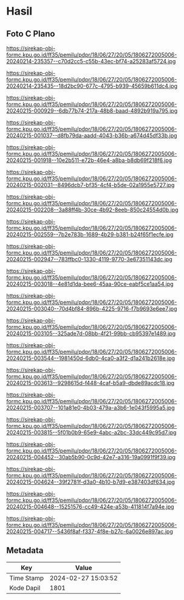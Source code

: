 # Hasil

## Foto C Plano

https://sirekap-obj-formc.kpu.go.id/ff35/pemilu/pdpr/18/06/27/20/05/1806272005006-20240214-235357--c70d2cc5-c55b-43ec-bf74-a25283af5724.jpg

https://sirekap-obj-formc.kpu.go.id/ff35/pemilu/pdpr/18/06/27/20/05/1806272005006-20240214-235435--18d2bc90-677c-4795-b939-45659b611dc4.jpg

https://sirekap-obj-formc.kpu.go.id/ff35/pemilu/pdpr/18/06/27/20/05/1806272005006-20240215-000929--6db77b74-217a-48b8-baad-4892b919a795.jpg

https://sirekap-obj-formc.kpu.go.id/ff35/pemilu/pdpr/18/06/27/20/05/1806272005006-20240215-001037--d8fb79da-aadd-4043-b36b-a674d45df33b.jpg

https://sirekap-obj-formc.kpu.go.id/ff35/pemilu/pdpr/18/06/27/20/05/1806272005006-20240215-001918--10e2b511-e72b-46e4-a8ba-b8db69f218f6.jpg

https://sirekap-obj-formc.kpu.go.id/ff35/pemilu/pdpr/18/06/27/20/05/1806272005006-20240215-002031--8496dcb7-bf35-4cf4-b5de-02a1955e5727.jpg

https://sirekap-obj-formc.kpu.go.id/ff35/pemilu/pdpr/18/06/27/20/05/1806272005006-20240215-002208--3a88ff4b-30ce-4b92-8eeb-850c24554d0b.jpg

https://sirekap-obj-formc.kpu.go.id/ff35/pemilu/pdpr/18/06/27/20/05/1806272005006-20240215-002559--7b2e783b-1689-4b29-b381-b24f65f1ecfe.jpg

https://sirekap-obj-formc.kpu.go.id/ff35/pemilu/pdpr/18/06/27/20/05/1806272005006-20240215-002947--783ffbc0-1330-4119-9770-3e67351143dc.jpg

https://sirekap-obj-formc.kpu.go.id/ff35/pemilu/pdpr/18/06/27/20/05/1806272005006-20240215-003018--4e81d1da-bee6-45aa-90ce-eabf5ce1aa54.jpg

https://sirekap-obj-formc.kpu.go.id/ff35/pemilu/pdpr/18/06/27/20/05/1806272005006-20240215-003040--70d4bf84-896b-4225-9716-f7b9693e6ee7.jpg

https://sirekap-obj-formc.kpu.go.id/ff35/pemilu/pdpr/18/06/27/20/05/1806272005006-20240215-003105--325ade7d-08bb-4f21-99bb-cb95397e1489.jpg

https://sirekap-obj-formc.kpu.go.id/ff35/pemilu/pdpr/18/06/27/20/05/1806272005006-20240215-003544--1981450d-6db0-4ca0-a3f2-d1a241b2618e.jpg

https://sirekap-obj-formc.kpu.go.id/ff35/pemilu/pdpr/18/06/27/20/05/1806272005006-20240215-003613--9298615d-f448-4caf-b5a9-dbde89acdc18.jpg

https://sirekap-obj-formc.kpu.go.id/ff35/pemilu/pdpr/18/06/27/20/05/1806272005006-20240215-003707--101a81e0-4b03-479a-a3b6-1e043f5995a5.jpg

https://sirekap-obj-formc.kpu.go.id/ff35/pemilu/pdpr/18/06/27/20/05/1806272005006-20240215-003815--5f01b0b9-65e9-4abc-a2bc-33dc449c95d7.jpg

https://sirekap-obj-formc.kpu.go.id/ff35/pemilu/pdpr/18/06/27/20/05/1806272005006-20240215-004452--30ab5b90-0c9d-42e7-a316-19a0991f9f39.jpg

https://sirekap-obj-formc.kpu.go.id/ff35/pemilu/pdpr/18/06/27/20/05/1806272005006-20240215-004624--39f2781f-d3a0-4b10-b7d9-e387403df634.jpg

https://sirekap-obj-formc.kpu.go.id/ff35/pemilu/pdpr/18/06/27/20/05/1806272005006-20240215-004648--15251576-cc49-424e-a53b-411814f7a94e.jpg

https://sirekap-obj-formc.kpu.go.id/ff35/pemilu/pdpr/18/06/27/20/05/1806272005006-20240215-004717--5436f8af-f337-4f8e-b27c-6a0026e897ac.jpg


## Metadata

| Key        | Value               |
| ---------- | ------------------- |
| Time Stamp | 2024-02-27 15:03:52 |
| Kode Dapil | 1801                |



